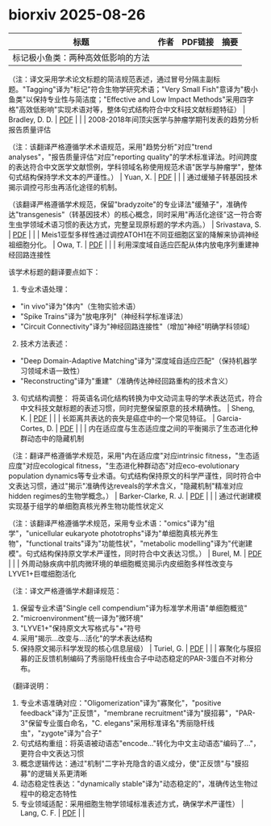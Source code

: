 # biorxiv 2025-08-26

| 标题 | 作者 | PDF链接 |  摘要 |
|------|------|--------|------|
| 标记极小鱼类：两种高效低影响的方法

（注：译文采用学术论文标题的简洁规范表述，通过冒号分隔主副标题。"Tagging"译为"标记"符合生物学研究术语；"Very Small Fish"意译为"极小鱼类"以保持专业性与简洁度；"Effective and Low Impact Methods"采用四字格"高效低影响"实现术语对等，整体句式结构符合中文科技文献标题特征） | Bradley, D. D. | [PDF](https://doi.org/10.1101/437772) |  |
| 2008-2018年间顶尖医学与肿瘤学期刊发表的趋势分析报告质量评估

（注：该翻译严格遵循学术术语规范，采用"趋势分析"对应"trend analyses"，"报告质量评估"对应"reporting quality"的学术标准译法。时间跨度的表达符合中文医学文献惯例，学科领域名称使用规范术语"医学与肿瘤学"，整体句式结构保持学术文本的严谨性。） | Yuan, X. | [PDF](https://doi.org/10.1101/2020.09.18.303701) |  |
| 通过缓殖子转基因技术揭示调控弓形虫再活化途径的机制。

（该翻译严格遵循学术规范，保留"bradyzoite"的专业译法"缓殖子"，准确传达"transgenesis"（转基因技术）的核心概念，同时采用"再活化途径"这一符合寄生虫学领域术语习惯的表达方式，完整呈现原标题的学术内涵。） | Srivastava, S. | [PDF](https://doi.org/10.1101/2022.07.21.500998) |  |
| Meis1亚型多样性通过调控ATOH1在不同亚细胞区室的降解来协调神经祖细胞分化。 | Owa, T. | [PDF](https://doi.org/10.1101/2022.08.17.504235) |  |
| 利用深度域自适应匹配从体内放电序列重建神经回路连接性

该学术标题的翻译要点如下：
1. 专业术语处理：
- "in vivo"译为"体内"（生物实验术语）
- "Spike Trains"译为"放电序列"（神经科学标准译法）
- "Circuit Connectivity"译为"神经回路连接性"（增加"神经"明确学科领域）

2. 技术方法表述：
- "Deep Domain-Adaptive Matching"译为"深度域自适应匹配"（保持机器学习领域术语一致性）
- "Reconstructing"译为"重建"（准确传达神经回路重构的技术含义）

3. 句式结构调整：
将英语名词化结构转换为中文动词主导的学术表达范式，符合中文科技文献标题的表述习惯，同时完整保留原意的技术精确性。 | Sheng, K. | [PDF](https://doi.org/10.1101/2022.10.03.510694) |  |
| 长距离共表达的丧失是癌症中的一个常见特征。 | Garcia-Cortes, D. | [PDF](https://doi.org/10.1101/2022.10.27.513947) |  |
| 内在适应度与生态适应度之间的平衡揭示了生态进化种群动态中的隐藏机制

（注：翻译严格遵循学术规范，采用"内在适应度"对应intrinsic fitness，"生态适应度"对应ecological fitness，"生态进化种群动态"对应eco-evolutionary population dynamics等专业术语。句式结构保持原文的科学严谨性，同时符合中文表达习惯，通过"揭示"准确传达reveals的学术含义，"隐藏机制"精准对应hidden regimes的生物学概念。） | Barker-Clarke, R. J. | [PDF](https://doi.org/10.1101/2023.03.15.532871) |  |
| 通过代谢建模实现基于组学的单细胞真核光养生物功能性状定义

（注：该翻译严格遵循学术规范，采用专业术语："omics"译为"组学"，"unicellular eukaryote phototrophs"译为"单细胞真核光养生物"，"functional traits"译为"功能性状"，"metabolic modelling"译为"代谢建模"。句式结构保持原文学术严谨性，同时符合中文表达习惯。） | Burel, M. | [PDF](https://doi.org/10.1101/2023.05.22.541783) |  |
| 外周动脉疾病中肌肉微环境的单细胞概览揭示内皮细胞多样性改变与LYVE1+巨噬细胞活化

（注：译文严格遵循学术翻译规范：
1. 保留专业术语"Single cell compendium"译为标准学术用语"单细胞概览"
2. "microenvironment"统一译为"微环境"
3. "LYVE1+"保持原文大写格式与"+"符号
4. 采用"揭示...改变与...活化"的学术表达结构
5. 保持原文揭示科学发现的核心信息层级） | Turiel, G. | [PDF](https://doi.org/10.1101/2023.06.21.545899) |  |
| 寡聚化与膜招募的正反馈机制编码了秀丽隐杆线虫合子中动态稳定的PAR-3蛋白不对称分布。

（翻译说明：
1. 专业术语准确对应："Oligomerization"译为"寡聚化"，"positive feedback"译为"正反馈"，"membrane recruitment"译为"膜招募"，"PAR-3"保留专业蛋白命名，"C. elegans"采用标准译名"秀丽隐杆线虫"，"zygote"译为"合子"
2. 句式结构重组：将英语被动语态"encode..."转化为中文主动语态"编码了..."，更符合中文表达习惯
3. 概念逻辑传达：通过"机制"二字补充隐含的语义成分，使"正反馈"与"膜招募"的逻辑关系更清晰
4. 动态稳定性表达："dynamically stable"译为"动态稳定的"，准确传达生物过程中的稳定态特性
5. 专业领域适配：采用细胞生物学领域标准表述方式，确保学术严谨性） | Lang, C. F. | [PDF](https://doi.org/10.1101/2023.08.04.552031) |  |

